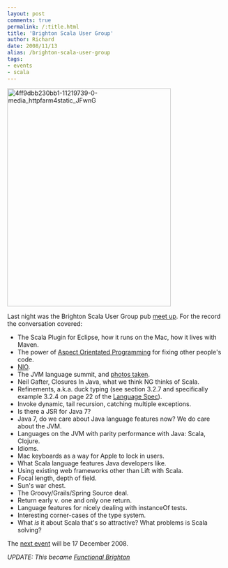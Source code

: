 ```yaml
---
layout: post
comments: true
permalink: /:title.html
title: 'Brighton Scala User Group'
author: Richard
date: 2008/11/13
alias: /brighton-scala-user-group
tags:
- events
- scala
---
```


<a href="https://www.flickr.com/photos/d6y/15990790837" title="4ff9dbb230bb1-11219739-0-media_httpfarm4static_JFwnG by Richard Dallaway, on Flickr"><img src="https://farm8.staticflickr.com/7468/15990790837_5f51925163_o.jpg" width="375" height="500" alt="4ff9dbb230bb1-11219739-0-media_httpfarm4static_JFwnG"></a>

Last night was the Brighton Scala User Group pub [meet up][]. For the
record the conversation covered:

-   The Scala Plugin for Eclipse, how it runs on the Mac, how it lives with Maven.
-   The power of [Aspect Orientated Programming][] for fixing other people's code.
-   [NIO][].
-   The JVM language summit, and [photos taken][].
-   Neil Gafter, Closures In Java, what we think NG thinks of Scala.
-   Refinements, a.k.a. duck typing (see section 3.2.7 and specifically example 3.2.4 on page 22 of the [Language Spec][]).
-   Invoke dynamic, tail recursion, catching multiple exceptions.
-   Is there a JSR for Java 7?
-   Java 7, do we care about Java language features now? We do care about the JVM.
-   Languages on the JVM with parity performance with Java: Scala, Clojure.
-   Idioms.
-   Mac keyboards as a way for Apple to lock in users.
-   What Scala language features Java developers like.
-   Using existing web frameworks other than Lift with Scala.
-   Focal length, depth of field.
-   Sun's war chest.
-   The Groovy/Grails/Spring Source deal.
-   Return early v. one and only one return.
-   Language features for nicely dealing with instanceOf tests.
-   Interesting corner-cases of the type system.
-   What *is* it about Scala that's so attractive? What problems is
    Scala solving?

The [next event][] will be 17 December 2008.

_UPDATE: This became [Functional Brighton](http://www.meetup.com/Functional-Brighton/)_

  [meet up]: http://upcoming.yahoo.com/event/1263871/
  [Aspect Orientated Programming]: http://www.eclipse.org/equinox/incubator/aspects/
  [NIO]: http://en.wikipedia.org/wiki/New_I/O
  [photos taken]: http://www.flickr.com/photos/montpelier/sets/72157607759681468/
  [Language Spec]: http://www.scala-lang.org/node/198
  [next event]: http://upcoming.yahoo.com/event/1348516/


